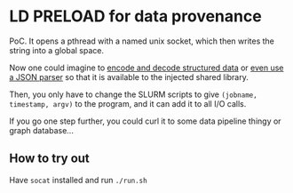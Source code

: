 # LD PRELOAD for data provenance

PoC. It opens a pthread with a named unix socket, which then writes the string into a global space.

Now one could imagine to [encode and decode structured data](https://neetcode.io/problems/string-encode-and-decode?list=neetcode150) or [even use a JSON parser](https://github.com/DaveGamble/cJSON) so that it is available to the injected shared library.

Then, you only have to change the SLURM scripts to give `(jobname, timestamp, argv)` to the program, and it can add it to all I/O calls.

If you go one step further, you could curl it to some data pipeline thingy or graph database...

## How to try out
Have `socat` installed and run `./run.sh`
